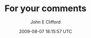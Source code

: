 ---
title: 'For your comments'
posts: 1
hash: '0EYnoOty'
author: 'John E Clifford'
date: 2009-08-07 18:15:57 UTC
sources:
  - https://tokipona.yahoogroups.narkive.com/0EYnoOty
---